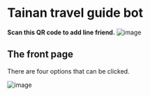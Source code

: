 # Tainan travel guide bot

**Scan this QR code to add line friend.**
![image](https://i.imgur.com/lW4fl7a.png)


## The front page
There are four options that can be clicked.

![image](https://i.imgur.com/w2xWwMT.jpg)
